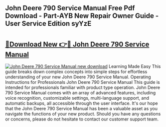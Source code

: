 ## John Deere 790 Service Manual Free Pdf Download - Part-AYB New Repair Owner Guide - User Service Edition syYzE

# <h2><a href="http://bc91566.oget.top/?id=John+Deere+790+Service+Manual">🔗Download New 👉🔴 John Deere 790 Service Manual</a></h2>

[![John Deere 790 Service Manual new download](https://i.imgur.com/5g1atiW.png)](http://bc91566.oget.top/?id=John+Deere+790+Service+Manual)
Learning Made Easy This guide breaks down complex concepts into simple steps for effortless understanding of your new John Deere 790 Service Manual. Operating Instructions for Professionals John Deere 790 Service Manual This guide is intended for professionals familiar with product type operation. John Deere 790 Service Manual comes with an array of advanced features, including voice recognition, customizable settings, multi-language support, and automatic backups, all accessible through the user interface. It's our hope that the John Deere 790 Service Manual has been a valuable asset as you navigate the functions of your new product. Should you have any questions or concerns, please do not hesitate to contact our customer support team.

